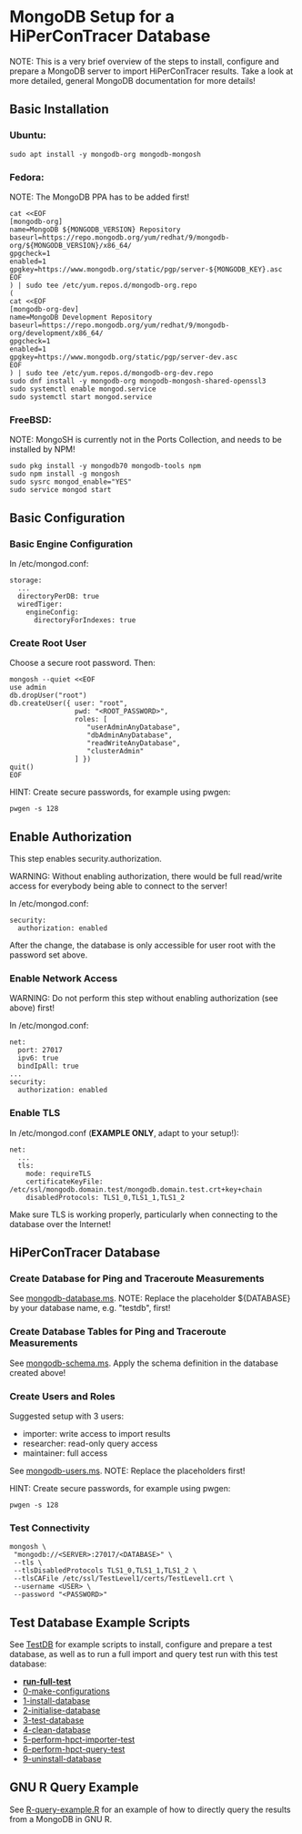 # MongoDB Setup for a HiPerConTracer Database

NOTE: This is a very brief overview of the steps to install, configure and prepare a MongoDB server to import HiPerConTracer results. Take a look at more detailed, general MongoDB documentation for more details!


## Basic Installation

### Ubuntu:
```
sudo apt install -y mongodb-org mongodb-mongosh
```
### Fedora:
NOTE: The MongoDB PPA has to be added first!
```
cat <<EOF
[mongodb-org]
name=MongoDB ${MONGODB_VERSION} Repository
baseurl=https://repo.mongodb.org/yum/redhat/9/mongodb-org/${MONGODB_VERSION}/x86_64/
gpgcheck=1
enabled=1
gpgkey=https://www.mongodb.org/static/pgp/server-${MONGODB_KEY}.asc
EOF
) | sudo tee /etc/yum.repos.d/mongodb-org.repo
(
cat <<EOF
[mongodb-org-dev]
name=MongoDB Development Repository
baseurl=https://repo.mongodb.org/yum/redhat/9/mongodb-org/development/x86_64/
gpgcheck=1
enabled=1
gpgkey=https://www.mongodb.org/static/pgp/server-dev.asc
EOF
) | sudo tee /etc/yum.repos.d/mongodb-org-dev.repo
sudo dnf install -y mongodb-org mongodb-mongosh-shared-openssl3
sudo systemctl enable mongod.service
sudo systemctl start mongod.service
```
### FreeBSD:
NOTE: MongoSH is currently not in the Ports Collection, and needs to be installed by NPM!
```
sudo pkg install -y mongodb70 mongodb-tools npm
sudo npm install -g mongosh
sudo sysrc mongod_enable="YES"
sudo service mongod start
```


## Basic Configuration


### Basic Engine Configuration

In /etc/mongod.conf:
```
storage:
  ...
  directoryPerDB: true
  wiredTiger:
    engineConfig:
      directoryForIndexes: true
```


### Create Root User
Choose a secure root password. Then:

```
mongosh --quiet <<EOF
use admin
db.dropUser("root")
db.createUser({ user: "root",
                pwd: "<ROOT_PASSWORD>",
                roles: [
                   "userAdminAnyDatabase",
                   "dbAdminAnyDatabase",
                   "readWriteAnyDatabase",
                   "clusterAdmin"
                ] })
quit()
EOF
```

HINT: Create secure passwords, for example using pwgen:
```
pwgen -s 128
```


## Enable Authorization

This step enables security.authorization.

WARNING: Without enabling authorization, there would be full read/write access for everybody being able to connect to the server!

In /etc/mongod.conf:
```
security:
  authorization: enabled
```

After the change, the database is only accessible for user root with the password set above.


### Enable Network Access

WARNING: Do not perform this step without enabling authorization (see above) first!

In /etc/mongod.conf:
```
net:
  port: 27017
  ipv6: true
  bindIpAll: true
...
security:
  authorization: enabled
```


### Enable TLS

In /etc/mongod.conf (**EXAMPLE ONLY**, adapt to your setup!):
```
net:
  ...
  tls:
    mode: requireTLS
    certificateKeyFile: /etc/ssl/mongodb.domain.test/mongodb.domain.test.crt+key+chain
    disabledProtocols: TLS1_0,TLS1_1,TLS1_2
```

Make sure TLS is working properly, particularly when connecting to the database over the Internet!


## HiPerConTracer Database

### Create Database for Ping and Traceroute Measurements

See [mongodb-database.ms](mongodb-database.ms). NOTE: Replace the placeholder ${DATABASE} by your database name, e.g. "testdb", first!


### Create Database Tables for Ping and Traceroute Measurements

See [mongodb-schema.ms](mongodb-schema.ms). Apply the schema definition in the database created above!

### Create Users and Roles

Suggested setup with 3 users:
- importer: write access to import results
- researcher: read-only query access
- maintainer: full access

See [mongodb-users.ms](mongodb-users.ms). NOTE: Replace the placeholders first!

HINT: Create secure passwords, for example using pwgen:
```
pwgen -s 128
```

### Test Connectivity
```
mongosh \
 "mongodb://<SERVER>:27017/<DATABASE>" \
 --tls \
 --tlsDisabledProtocols TLS1_0,TLS1_1,TLS1_2 \
 --tlsCAFile /etc/ssl/TestLevel1/certs/TestLevel1.crt \
 --username <USER> \
 --password "<PASSWORD>"
```


## Test Database Example Scripts

See [TestDB](../TestDB) for example scripts to install, configure and prepare a test database, as well as to run a full import and query test run with this test database:

- **[run-full-test](../TestDB/run-full-test)**
- [0-make-configurations](../TestDB/0-make-configurations)
- [1-install-database](../TestDB/1-install-database)
- [2-initialise-database](../TestDB/2-initialise-database)
- [3-test-database](../TestDB/3-test-database)
- [4-clean-database](../TestDB/4-clean-database)
- [5-perform-hpct-importer-test](../TestDB/5-perform-hpct-importer-test)
- [6-perform-hpct-query-test](../TestDB/6-perform-hpct-query-test)
- [9-uninstall-database](../TestDB/9-uninstall-database)


## GNU R Query Example

See [R-query-example.R](R-query-example.R) for an example of how to directly query the results from a MongoDB in GNU R.
